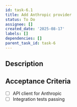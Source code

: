 ```yaml
---
id: task-6.1
title: Add Anthropic provider
status: To Do
assignee: []
created_date: '2025-08-17'
labels: []
dependencies: []
parent_task_id: task-6
---
```


## Description

## Acceptance Criteria

- [ ] API client for Anthropic
- [ ] Integration tests passing
